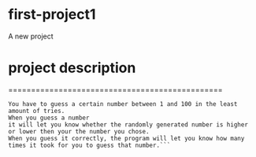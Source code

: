 # first-project1
A new project

# project description
===============================================
```The project I uploaded is a number generator.
You have to guess a certain number between 1 and 100 in the least amount of tries.  
When you guess a number 
it will let you know whether the randomly generated number is higher or lower then your the number you chose.  
When you guess it correctly, the program will let you know how many times it took for you to guess that number.```

